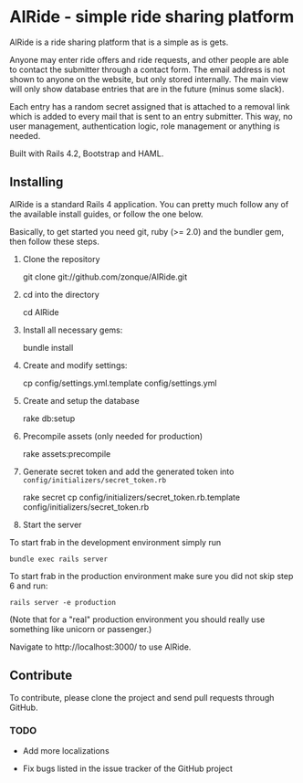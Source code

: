 # AlRide - simple ride sharing platform

AlRide is a ride sharing platform that is a simple as is gets.

Anyone may enter ride offers and ride requests, and other people are able to contact
the submitter through a contact form. The email address is not shown to anyone on the
website, but only stored internally. The main view will only show database entries that
are in the future (minus some slack).

Each entry has a random secret assigned that is attached to a removal link which is added
to every mail that is sent to an entry submitter. This way, no user management, authentication
logic, role management or anything is needed.

Built with Rails 4.2, Bootstrap and HAML.

## Installing

AlRide is a standard Rails 4 application. You can pretty much follow any of the available install guides, or follow the one below.

Basically, to get started you need git, ruby (>= 2.0) and the bundler gem, then follow these steps.

1) Clone the repository

    git clone git://github.com/zonque/AlRide.git

2) cd into the directory

    cd AlRide

3) Install all necessary gems:

    bundle install

4) Create and modify settings:

    cp config/settings.yml.template config/settings.yml

5) Create and setup the database

    rake db:setup

6) Precompile assets (only needed for production)

    rake assets:precompile

7) Generate secret token and add the generated token into `config/initializers/secret_token.rb`

    rake secret
    cp config/initializers/secret_token.rb.template config/initializers/secret_token.rb

8) Start the server

To start frab in the development environment simply run

    bundle exec rails server

To start frab in the production environment make sure you
did not skip step 6 and run:

    rails server -e production

(Note that for a "real" production environment you should really use something like unicorn or passenger.)

Navigate to http://localhost:3000/ to use AlRide.

## Contribute

To contribute, please clone the project and send pull requests through GitHub.

### TODO

* Add more localizations

* Fix bugs listed in the issue tracker of the GitHub project

